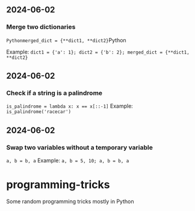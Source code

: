 ## 2024-06-02
### Merge two dictionaries
```Pythonmerged_dict = {**dict1, **dict2}```Python

Example:
```dict1 = {'a': 1}; dict2 = {'b': 2}; merged_dict = {**dict1, **dict2}```


## 2024-06-02
### Check if a string is a palindrome
```is_palindrome = lambda x: x == x[::-1]```
Example:
```is_palindrome('racecar')```


## 2024-06-02
### Swap two variables without a temporary variable
```a, b = b, a```
Example:
```a, b = 5, 10; a, b = b, a```


# programming-tricks
Some random programming tricks mostly in Python 

